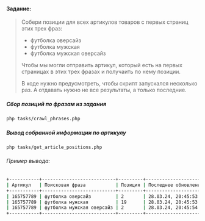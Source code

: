 
#### Задание:
> Собери позиции для всех артикулов товаров с первых страниц этих трех фраз:
> - футболка оверсайз
> - футболка мужская
> - футболка мужская оверсайз
> 
> Чтобы мы могли отправить артикул, который есть на первых страницах в этих трех фразах и получаить по нему позиции.
>
> В коде нужно предусмотреть, чтобы скрипт запускался несколько раз. А отдавать нужно не все результаты, а только последние.

##### Сбор позиций по фразам из задания
```bash
php tasks/crawl_phrases.php
```

##### Вывод собранной информации по артикулу
```bash
php tasks/get_article_positions.php
```
###### Пример вывода:
```bash
+-----------+---------------------------+---------+----------------------+
| Артикул   | Поисковая фраза           | Позиция | Последнее обновление |
+-----------+---------------------------+---------+----------------------+
| 165757789 | футболка оверсайз         | 2       | 28.03.24, 20:45:53   |
| 165757789 | футболка мужская          | 19      | 28.03.24, 20:45:53   |
| 165757789 | футболка мужская оверсайз | 2       | 28.03.24, 20:45:54   |
+-----------+---------------------------+---------+----------------------+
```